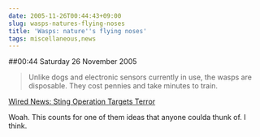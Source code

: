 ```yaml
---
date: 2005-11-26T00:44:43+09:00
slug: wasps-natures-flying-noses
title: 'Wasps: nature''s flying noses'
tags: miscellaneous,news
---
```


##00:44 Saturday 26 November 2005

> Unlike dogs and electronic sensors currently in use, the wasps are disposable. They cost pennies and take minutes to train.

[Wired News: Sting Operation Targets Terror](http://www.wired.com/news/technology/0,1282,69301,00.html?tw=wn_tophead_4)

Woah. This counts for one of them ideas that anyone coulda thunk of. I think.  

